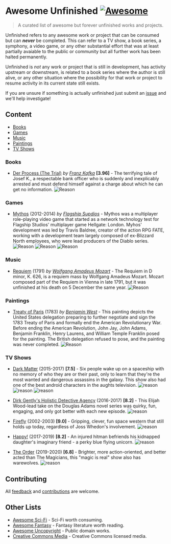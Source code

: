 Awesome Unfinished [![Awesome](https://awesome.re/badge.svg)](https://awesome.re)  
===

> A curated list of awesome but forever unfinished works and projects. 

Unfinished refers to any awesome work or project that can be consumed but can _**never**_ be completed.   This can refer to a TV show, a book series, a symphony, a video game, or any other substantial effort that was at least partially avaiable to the public or community but all further work has been halted permanently.  

Unfinished is *not* any work or project that is still in development, has activity upstream or downstream, is related to a book series where the author is still alive, or any other situation where the possibility for that work or project to resume activity in its current state still exists.  

If you are unsure if something is actually unfinished just submit an [issue](https://github.com/Zorziel/awesome-unfinished/issues) and we'll help investigate!



## Content
- [Books](#books)
- [Games](#games)
- [Music](#music)
- [Paintings](#paintings)
- [TV Shows](#tv-shows)



### Books
- [Der Process (The Trial)](https://www.goodreads.com/book/show/17690.The_Trial) *by [Franz Kafka](https://en.wikipedia.org/wiki/Franz_Kafka)* **[3.96]** - The terrifying tale of Josef K., a respectable bank officer who is suddenly and inexplicably arrested and must defend himself against a charge about which he can get no information.  ![Reason](https://img.shields.io/badge/Reason-Death%20of%20Author-brown?style=plastic)



### Games
- [Mythos](https://en.wikipedia.org/wiki/Mythos_(video_game)) (2012-2014) *by [Flagship Supdios](https://en.wikipedia.org/wiki/Flagship_Studios)* - Mythos was a multiplayer role-playing video game that started as a network technology test for Flagship Studios' multiplayer game Hellgate: London.  Myhos' development was led by Travis Baldree, creator of the action RPG FATE, working with a development team largely composed of ex-Blizzard North employees, who were lead producers of the Diablo series. ![Reason](https://img.shields.io/badge/Reason-Studio%20Closed-yellow?style=plastic) ![Reason](https://img.shields.io/badge/Reason-Assets%20Sold-purple?style=plastic) ![Reason](https://img.shields.io/badge/Reason-IP%20Sold-teal?style=plastic)


### Music
- [Requiem](https://en.wikipedia.org/wiki/Requiem_(Mozart)) (1791) *by [Wolfgang Amadeus Mozart](https://en.wikipedia.org/wiki/Wolfgang_Amadeus_Mozart)* - The Requiem in D minor, K. 626, is a requiem mass by Wolfgang Amadeus Mozart. Mozart composed part of the Requiem in Vienna in late 1791, but it was unfinished at his death on 5 December the same year. ![Reason](https://img.shields.io/badge/Reason-Death%20of%20Composer-brown?style=plastic)


### Paintings
- [Treaty of Paris](https://en.wikipedia.org/wiki/Treaty_of_Paris_(painting)) (1783) *by [Benjamin West](https://en.wikipedia.org/wiki/Benjamin_West)* - This painting depicts the United States delegation preparing to further negotiate and sign the 1783 Treaty of Paris and formally end the American Revolutionary War. Before ending the American Revolution, John Jay, John Adams, Benjamin Franklin, Henry Laurens, and William Temple Franklin posed for the painting. The British delegation refused to pose, and the painting was never completed. ![Reason](https://img.shields.io/badge/Reason-End%20of%20Revolutionary%20War-brown?style=plastic)

### TV Shows
- [Dark Matter](https://www.imdb.com/title/tt4159076) (2015-2017) **[7.5]** - Six people wake up on a spaceship with no memory of who they are or their past, only to learn that they're the most wanted and dangerous assassins in the galaxy. This show also had one of the best android characters in the aughts television. ![reason](https://img.shields.io/badge/Reason-Show%20Cancelled-red.svg?style=plastic) ![reason](https://img.shields.io/badge/Reason-Assets%20Sold-purple.svg?style=plastic) ![reason](https://img.shields.io/badge/Reason-Sets%20Destroyed-orange.svg?style=plastic) 

- [Dirk Gently's Holistic Detective Agency](https://www.imdb.com/title/tt4047038/) (2016-2017) **[8.2]** - This Elijah Wood-lead take on the Douglas Adams novel series was quirky, fun, engaging, and only got better with each new episode.  ![reason](https://img.shields.io/badge/Reason-Lost%20Popularity-blue.svg?style=plastic)

- [Firefly](https://www.imdb.com/title/tt0303461/) (2002-2003) **[9.0]** - Gripping, clever, fun space western that still holds up today, regardless of Joss Whedon's involvement. ![reason](https://img.shields.io/badge/Reason-Production%20Error-orange.svg?style=plastic)  

- [Happy!](https://www.imdb.com/title/tt2452242/) (2017-2019) **[8.2]** -  An injured hitman befriends his kidnapped daughter's imaginary friend - a perky blue flying unicorn. ![reason](https://img.shields.io/badge/Reason-Show%20Cancelled-red.svg?style=plastic) 

- [The Order](https://www.imdb.com/title/tt8295472) (2019-2020) **[6.8]** - Brighter, more action-oriented, and better acted than The Magicians, this "magic is real" show also has warewolves.  ![reason](https://img.shields.io/badge/Reason-Show%20Cancelled-red.svg?style=plastic) 




## Contributing 
All [feedback](https://github.com/Zorziel/awesome-unfinished/issues) and [contributions](CONTRIBUTING.md) are welcome.  


## Other Lists
- [Awesome Sci-Fi](https://github.com/sindresorhus/awesome-scifi#readme) - Sci-Fi worth consuming.
- [Awesome Fantasy](https://github.com/RichardLitt/awesome-fantasy#readme) - Fantasy literature worth reading.
- [Awesome Uncopyright](https://github.com/johnjago/awesome-uncopyright#readme) - Public domain works.
- [Creative Commons Media](https://github.com/shime/creative-commons-media#readme) - Creative Commons licensed media.


